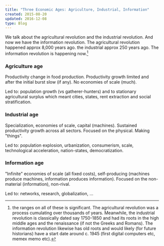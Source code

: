 ```yaml
---
title: "Three Economic Ages: Agriculture, Industrial, Information"
created: 2015-08-20
updated: 2016-12-08
type: Blog
---
```


We talk about the agricultural revolution and the industrial revolution. And now we have the information revolution. The agricultural revolution happened approx 8,000 years ago. the industrial approx 250 years ago. The information revolution is happening now.[^1]

### Agriculture age

Productivity change in food production. Productivity growth limited and after the initial burst slow (if any). No economies of scale (much).

Led to: population growth (vs gatherer-hunters) and to stationary agricultural surplus which meant cities, states, rent extraction and social stratification.

### Industrial age

Specialization, economies of scale, capital (machines). Sustained productivity growth across all sectors. Focused on the physical. Making "things".

Led to: population explosion, urbanization, consumerism, scale, technological acceleration, nation-states, democratization.

### Information age

"Infinite" economies of scale (all fixed costs), self-producing (machines produce machines, information produces information). Focused on the non-material (information), non-rival.

Led to: networks, research, globalization, ...

[^1]: the ranges on all of these is significant. The agricultural revolution was a process cumulating over thousands of years. Meanwhile, the industrial revolution is classically dated say 1750-1850 and had its roots in the high middle ages and the renaissance (if not the Greeks and Romans). The information revolution likewise has old roots and would likely (for future historians) have a start date around c. 1945 (first digital computers etc, memex memo etc).
